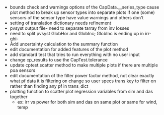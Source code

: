 - bounds check and warnings options of the CapData.__series_type cause plot method to break up sensor types into separate plots if one (some) sensors of the sensor type have value warnings and others don't
- setting of translation dictionary needs refinement
- pvsyst output file- need to separate tarray from inv losses
- need to split pvsyst GlobHor and GlobInc; GlobInc is ending up in irr-ghi-
- Add uncertainty calculation to the summary function
- edit documentation for added features of the plot method
- add standard test that tries to run everything with no user input
- change cp_results to use the CapTest.tolerance
- update cptest.scatter method to make multiple plots if there are multiple poa sensors
- edit documentation of the filter power factor method, not clear exactly what pf data it is filtering on change so user specs trans key to filter on rather than finding any pf in trans_dict
- plotting function to scatter plot regression variables from sim and das together
    - ex: irr vs power for both sim and das on same plot or same for wind, temp
